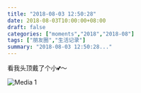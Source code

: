 ```yaml
---
title: "2018-08-03 12:50:28"
date: 2018-08-03T10:00:00+08:00
draft: false
categories: ["moments","2018","2018-08"]
tags: ["朋友圈","生活记录"]
summary: "2018-08-03 12:50:28..."
---
```


看我头顶戴了个小💕～

![Media 1](/Moments/photos/2018-08-03/201808031250280.jpg)

